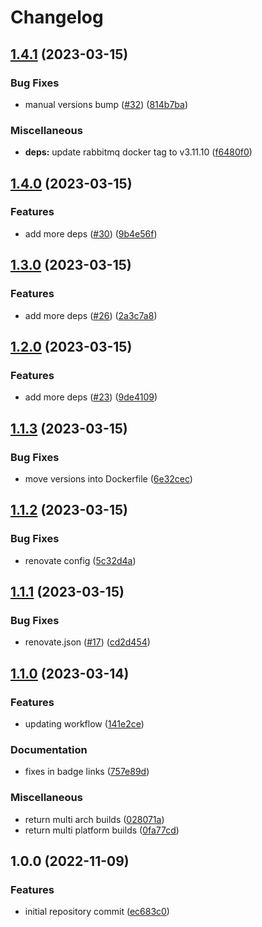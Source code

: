 # Changelog

## [1.4.1](https://github.com/wayofdev/docker-rabbitmq/compare/v1.4.0...v1.4.1) (2023-03-15)


### Bug Fixes

* manual versions bump ([#32](https://github.com/wayofdev/docker-rabbitmq/issues/32)) ([814b7ba](https://github.com/wayofdev/docker-rabbitmq/commit/814b7bac5f919ca90c6af668a0bab7e4de92d3db))


### Miscellaneous

* **deps:** update rabbitmq docker tag to v3.11.10 ([f6480f0](https://github.com/wayofdev/docker-rabbitmq/commit/f6480f023d43858d1edb069a4be787172ef1c462))

## [1.4.0](https://github.com/wayofdev/docker-rabbitmq/compare/v1.3.0...v1.4.0) (2023-03-15)


### Features

* add more deps ([#30](https://github.com/wayofdev/docker-rabbitmq/issues/30)) ([9b4e56f](https://github.com/wayofdev/docker-rabbitmq/commit/9b4e56ff6a2a9f8637cf10f5fc970829d7433266))

## [1.3.0](https://github.com/wayofdev/docker-rabbitmq/compare/v1.2.0...v1.3.0) (2023-03-15)


### Features

* add more deps ([#26](https://github.com/wayofdev/docker-rabbitmq/issues/26)) ([2a3c7a8](https://github.com/wayofdev/docker-rabbitmq/commit/2a3c7a8965b6e04692f01a63c769c7b0c1989848))

## [1.2.0](https://github.com/wayofdev/docker-rabbitmq/compare/v1.1.3...v1.2.0) (2023-03-15)


### Features

* add more deps ([#23](https://github.com/wayofdev/docker-rabbitmq/issues/23)) ([9de4109](https://github.com/wayofdev/docker-rabbitmq/commit/9de4109b107ec49a09ac1707bc03e8f52e2ea573))

## [1.1.3](https://github.com/wayofdev/docker-rabbitmq/compare/v1.1.2...v1.1.3) (2023-03-15)


### Bug Fixes

* move versions into Dockerfile ([6e32cec](https://github.com/wayofdev/docker-rabbitmq/commit/6e32cec137376897cd9720a6f76aff701c5aeb1c))

## [1.1.2](https://github.com/wayofdev/docker-rabbitmq/compare/v1.1.1...v1.1.2) (2023-03-15)


### Bug Fixes

* renovate config ([5c32d4a](https://github.com/wayofdev/docker-rabbitmq/commit/5c32d4a59cb6622b592bf201944504608b473523))

## [1.1.1](https://github.com/wayofdev/docker-rabbitmq/compare/v1.1.0...v1.1.1) (2023-03-15)


### Bug Fixes

* renovate.json ([#17](https://github.com/wayofdev/docker-rabbitmq/issues/17)) ([cd2d454](https://github.com/wayofdev/docker-rabbitmq/commit/cd2d454a6e22dcd995fa6595e208639f031dedf0))

## [1.1.0](https://github.com/wayofdev/docker-rabbitmq/compare/v1.0.0...v1.1.0) (2023-03-14)


### Features

* updating workflow ([141e2ce](https://github.com/wayofdev/docker-rabbitmq/commit/141e2ced0c5ea0b13655eda31abd17de9e754a3c))


### Documentation

* fixes in badge links ([757e89d](https://github.com/wayofdev/docker-rabbitmq/commit/757e89d8e0ee39e1fa3ff2fee589b6bb36c61c14))


### Miscellaneous

* return multi arch builds ([028071a](https://github.com/wayofdev/docker-rabbitmq/commit/028071af068e88f2b83a1eb61d7fcd60d5f73470))
* return multi platform builds ([0fa77cd](https://github.com/wayofdev/docker-rabbitmq/commit/0fa77cd9dd9f951f9ab7445cec7f19f757bfc07a))

## 1.0.0 (2022-11-09)


### Features

* initial repository commit ([ec683c0](https://github.com/wayofdev/docker-rabbitmq/commit/ec683c0b4554753e4afb3c30fa1d1c9ca15ce13e))
